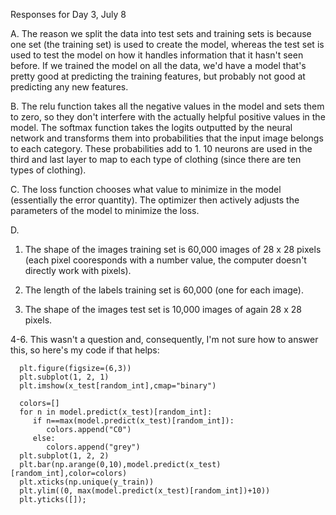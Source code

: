 Responses for Day 3, July 8

A. The reason we split the data into test sets and training sets is because one set (the training set) is used to create the model, whereas the test set is used to test the model on how it handles information that it hasn't seen before. If we trained the model on all the data, we'd have a model that's pretty good at predicting the training features, but probably not good at predicting any new features.

B. The relu function takes all the negative values in the model and sets them to zero, so they don't interfere with the actually helpful positive values in the model. The softmax function takes the logits outputted by the neural network and transforms them into probabilities that the input image belongs to each category. These probabilities add to 1. 10 neurons are used in the third and last layer to map to each type of clothing (since there are ten types of clothing).

C. The loss function chooses what value to minimize in the model (essentially the error quantity). The optimizer then actively adjusts the parameters of the model to minimize the loss.

D.
   1. The shape of the images training set is 60,000 images of 28 x 28 pixels (each pixel cooresponds with a number value, the computer doesn't directly work with pixels).
   
   2. The length of the labels training set is 60,000 (one for each image).
   
   3. The shape of the images test set is 10,000 images of again 28 x 28 pixels.
   
   4-6. This wasn't a question and, consequently, I'm not sure how to answer this, so here's my code if that helps:
   
      plt.figure(figsize=(6,3))
      plt.subplot(1, 2, 1)
      plt.imshow(x_test[random_int],cmap="binary")

      colors=[]
      for n in model.predict(x_test)[random_int]:
         if n==max(model.predict(x_test)[random_int]):
            colors.append("C0")
         else:
            colors.append("grey")
      plt.subplot(1, 2, 2)
      plt.bar(np.arange(0,10),model.predict(x_test)[random_int],color=colors)
      plt.xticks(np.unique(y_train))
      plt.ylim((0, max(model.predict(x_test)[random_int])+10))
      plt.yticks([]);
      
